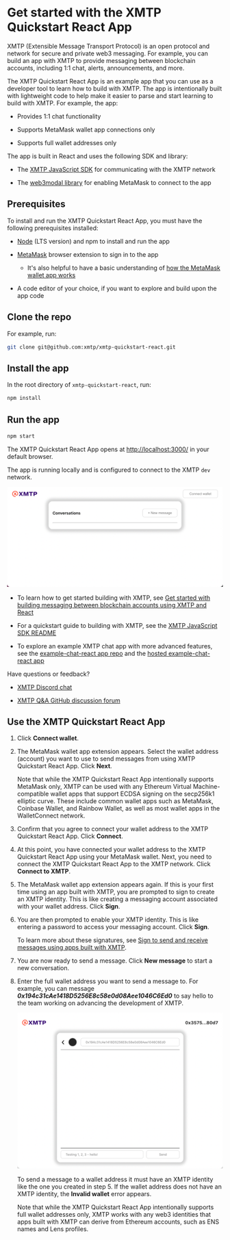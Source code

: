 # Get started with the XMTP Quickstart React App

XMTP (Extensible Message Transport Protocol) is an open protocol and network for secure and private web3 messaging. For example, you can build an app with XMTP to provide messaging between blockchain accounts, including 1:1 chat, alerts, announcements, and more.

The XMTP Quickstart React App is an example app that you can use as a developer tool to learn how to build with XMTP. The app is intentionally built with lightweight code to help make it easier to parse and start learning to build with XMTP. For example, the app:

* Provides 1:1 chat functionality

* Supports MetaMask wallet app connections only

* Supports full wallet addresses only

The app is built in React and uses the following SDK and library:

* The [XMTP JavaScript SDK](https://github.com/xmtp/xmtp-js) for communicating with the XMTP network

* The [web3modal library](https://github.com/WalletConnect/web3modal) for enabling MetaMask to connect to the app

## Prerequisites

To install and run the XMTP Quickstart React App, you must have the following prerequisites installed:

* [Node](https://nodejs.org/en/download/) (LTS version) and npm to install and run the app

* [MetaMask](https://metamask.io/) browser extension to sign in to the app

   * It's also helpful to have a basic understanding of [how the MetaMask wallet app works](https://docs.metamask.io/guide/)

* A code editor of your choice, if you want to explore and build upon the app code

## Clone the repo

For example, run:

```bash
git clone git@github.com:xmtp/xmtp-quickstart-react.git
```

## Install the app

In the root directory of `xmtp-quickstart-react`, run:

```bash
npm install
```

## Run the app

```bash
npm start
```

The XMTP Quickstart React App opens at [http://localhost:3000/](http://localhost:3000/) in your default browser.

The app is running locally and is configured to connect to the XMTP `dev` network.

![Shows the landing page of the XMTP Quickstart React App in an unconnected state, including a Connect wallet button, New message button, and an empty Conversations panel](src/assets/xmtp-quickstart-react-app.png)

- To learn how to get started building with XMTP, see [Get started with building messaging between blockchain accounts using XMTP and React](#)

- For a quickstart guide to building with XMTP, see the [XMTP JavaScript SDK README](https://github.com/xmtp/xmtp-js#readme)

- To explore an example XMTP chat app with more advanced features, see the [example-chat-react app repo](https://github.com/xmtp/example-chat-react) and the [hosted example-chat-react app](https://xmtp.chat/)

Have questions or feedback?

* [XMTP Discord chat](https://discord.gg/xmtp)

* [XMTP Q&A GitHub discussion forum](https://github.com/orgs/xmtp/discussions)

## Use the XMTP Quickstart React App

1. Click **Connect wallet**.

2. The MetaMask wallet app extension appears. Select the wallet address (account) you want to use to send messages from using XMTP Quickstart React App. Click **Next**.

   Note that while the XMTP Quickstart React App intentionally supports MetaMask only, XMTP can be used with any Ethereum Virtual Machine-compatible wallet apps that support ECDSA signing on the secp256k1 elliptic curve. These include common wallet apps such as MetaMask, Coinbase Wallet, and Rainbow Wallet, as well as most wallet apps in the WalletConnect network.

3. Confirm that you agree to connect your wallet address to the XMTP Quickstart React App. Click **Connect**.

4. At this point, you have connected your wallet address to the XMTP Quickstart React App using your MetaMask wallet. Next, you need to connect the XMTP Quickstart React App to the XMTP network. Click **Connect to XMTP**.

5. The MetaMask wallet app extension appears again. If this is your first time using an app built with XMTP, you are prompted to sign to create an XMTP identity. This is like creating a messaging account associated with your wallet address. Click **Sign**.

6. You are then prompted to enable your XMTP identity. This is like entering a password to access your messaging account. Click **Sign**.

   To learn more about these signatures, see [Sign to send and receive messages using apps built with XMTP](https://xmtp.org/docs/dev-concepts/signatures).

7. You are now ready to send a message. Click **New message** to start a new conversation.

8. Enter the full wallet address you want to send a message to. For example, you can message **_0x194c31cAe1418D5256E8c58e0d08Aee1046C6Ed0_** to say hello to the team working on advancing the development of XMTP.

   ![Shows the new message panel in the XMTP Quickstart React App with a message "Testing 1, 2, 3 - hello!" composed to be send to the wallet address 0x194c31cAe1418D5256E8c58e0d08Aee1046C6Ed0](src/assets/testing-1-2-3.png)

   To send a message to a wallet address it must have an XMTP identity like the one you created in step 5. If the wallet address does not have an XMTP identity, the **Invalid wallet** error appears.

   Note that while the XMTP Quickstart React App intentionally supports full wallet addresses only, XMTP works with any web3 identities that apps built with XMTP can derive from Ethereum accounts, such as ENS names and Lens profiles.
